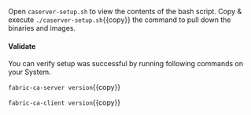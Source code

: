 Open `caserver-setup.sh` to view the contents of the bash script. Copy & execute `./caserver-setup.sh`{{copy}} the command to pull down the binaries and images.

#### Validate
You can verify setup was successful by running following commands on your System.

`fabric-ca-server version`{{copy}}

`fabric-ca-client version`{{copy}}